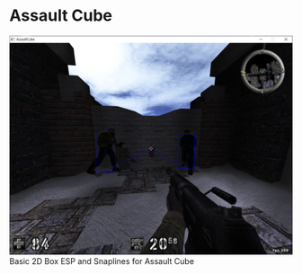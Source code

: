 # Assault Cube
![AssaultCube](https://github.com/ZeroCooL-555/Game-Hacks/blob/master/Screenshots/AC_ESP.PNG)
Basic 2D Box ESP and Snaplines for Assault Cube
